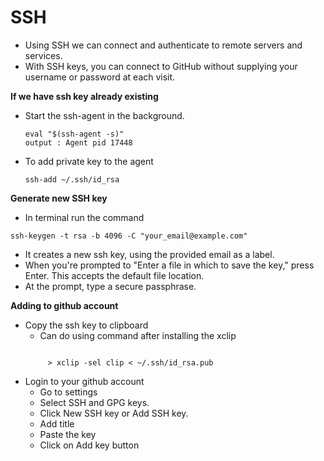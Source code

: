 # SSH

- Using SSH we can connect and authenticate to remote servers and services.
- With SSH keys, you can connect to GitHub without supplying your username or password at each visit.

**If we have ssh key already existing**

- Start the ssh-agent in the background.
	```
	eval "$(ssh-agent -s)"
	output : Agent pid 17448
  ```
- To add private key to the agent
	```
	ssh-add ~/.ssh/id_rsa

	```

**Generate new SSH key**

- In terminal run the command
```
ssh-keygen -t rsa -b 4096 -C "your_email@example.com"
```
- It creates a new ssh key, using the provided email as a label.
- When you're prompted to "Enter a file in which to save the key," press Enter. This accepts the default file location.
- At the prompt, type a secure passphrase.


**Adding to github account**

- Copy the ssh key to clipboard
	- Can do using command after installing the xclip
	```> sudo apt-get install xclip

		 > xclip -sel clip < ~/.ssh/id_rsa.pub
	```
- Login to your github account
	- Go to settings
	- Select SSH and GPG keys. 
	- Click New SSH key or Add SSH key.
	- Add title
	- Paste the key
	- Click on Add key button

